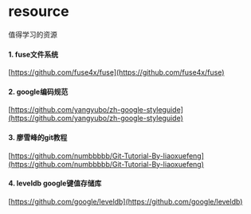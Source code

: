 # resource
值得学习的资源

#### 1. fuse文件系统

[https://github.com/fuse4x/fuse](https://github.com/fuse4x/fuse)

#### 2. google编码规范

[https://github.com/yangyubo/zh-google-styleguide](https://github.com/yangyubo/zh-google-styleguide)

#### 3. 廖雪峰的git教程

[https://github.com/numbbbbb/Git-Tutorial-By-liaoxuefeng](https://github.com/numbbbbb/Git-Tutorial-By-liaoxuefeng)

#### 4. leveldb google键值存储库

[https://github.com/google/leveldb](https://github.com/google/leveldb)

